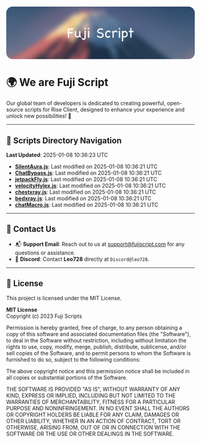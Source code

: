 ![Banner](.github/b.webp)

# 🌍 **We are Fuji Script**

Our global team of developers is dedicated to creating powerful, open-source scripts for Rise Client, designed to enhance your experience and unlock new possibilities! 🌟

---
<!-- SCRIPTS_NAVIGATION_START -->
## 📂 **Scripts Directory Navigation**

**Last Updated**: 2025-01-08 10:36:23 UTC

- **[SilentAura.js](scripts/SilentAura.js)**: Last modified on 2025-01-08 10:36:21 UTC
- **[ChatBypass.js](scripts/ChatBypass.js)**: Last modified on 2025-01-08 10:36:21 UTC
- **[jetpackFly.js](scripts/jetpackFly.js)**: Last modified on 2025-01-08 10:36:21 UTC
- **[velocityHylex.js](scripts/velocityHylex.js)**: Last modified on 2025-01-08 10:36:21 UTC
- **[chestxray.js](scripts/chestxray.js)**: Last modified on 2025-01-08 10:36:21 UTC
- **[bedxray.js](scripts/bedxray.js)**: Last modified on 2025-01-08 10:36:21 UTC
- **[chatMacro.js](scripts/chatMacro.js)**: Last modified on 2025-01-08 10:36:21 UTC

<!-- SCRIPTS_NAVIGATION_END -->

---

## 💬 **Contact Us**  
- 📬 **Support Email**: Reach out to us at [support@fujiscript.com](mailto:support@fujiscript.com) for any questions or assistance.  
- 💬 **Discord**: Contact **Leo728** directly at `Discord@leo728`.

---

## 📜 **License**

This project is licensed under the MIT License.  

**MIT License**  
Copyright (c) 2023 Fuji Scripts  

Permission is hereby granted, free of charge, to any person obtaining a copy of this software and associated documentation files (the "Software"), to deal in the Software without restriction, including without limitation the rights to use, copy, modify, merge, publish, distribute, sublicense, and/or sell copies of the Software, and to permit persons to whom the Software is furnished to do so, subject to the following conditions:  

The above copyright notice and this permission notice shall be included in all copies or substantial portions of the Software.  

THE SOFTWARE IS PROVIDED "AS IS", WITHOUT WARRANTY OF ANY KIND, EXPRESS OR IMPLIED, INCLUDING BUT NOT LIMITED TO THE WARRANTIES OF MERCHANTABILITY, FITNESS FOR A PARTICULAR PURPOSE AND NONINFRINGEMENT. IN NO EVENT SHALL THE AUTHORS OR COPYRIGHT HOLDERS BE LIABLE FOR ANY CLAIM, DAMAGES OR OTHER LIABILITY, WHETHER IN AN ACTION OF CONTRACT, TORT OR OTHERWISE, ARISING FROM, OUT OF OR IN CONNECTION WITH THE SOFTWARE OR THE USE OR OTHER DEALINGS IN THE SOFTWARE.  
